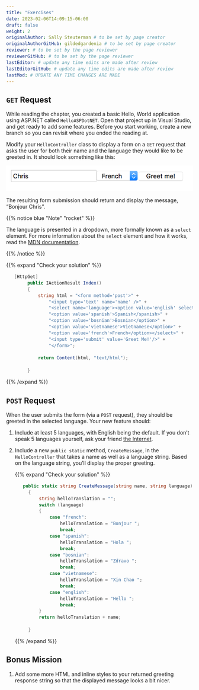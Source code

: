 ```yaml
---
title: "Exercises"
date: 2023-02-06T14:09:15-06:00
draft: false
weight: 2
originalAuthor: Sally Steuterman # to be set by page creator
originalAuthorGitHub: gildedgardenia # to be set by page creator
reviewer: # to be set by the page reviewer
reviewerGitHub: # to be set by the page reviewer
lastEditor: # update any time edits are made after review
lastEditorGitHub: # update any time edits are made after review
lastMod: # UPDATE ANY TIME CHANGES ARE MADE
---
```


## `GET` Request

While reading the chapter, you created a basic Hello, World application using ASP.NET
called `HelloASPDotNET`. Open that project up in Visual Studio, and get ready to add some 
features. Before you start working, create a new branch so you can revisit where you ended the reading at.

Modify your `HelloController` class to display a form on a `GET`
request that asks the user for both their name and the language they
would like to be greeted in. It should look something like this:

![Greeting Form](pictures/form.png)

The resulting form submission should return and display the message,
“Bonjour Chris”.

{{% notice blue "Note" "rocket" %}}

   The language is presented in a dropdown, more formally known as a `select` element. 
   For more information about the `select` element and how it works, read the 
   [MDN documentation](https://developer.mozilla.org/en-US/docs/Web/HTML/Element/select).

{{% /notice %}}

{{% expand "Check your solution" %}}

```csharp {linenos=table}
   [HttpGet]
        public IActionResult Index()
        {
            string html = "<form method='post'>" +
                "<input type='text' name='name' />" +
                "<select name='language'><option value='english' selected>English</option>" +
                "<option value='spanish'>Spanish</spanish>" +
                "<option value='bosnian'>Bosnian</option>" +
                "<option value='vietnamese'>Vietnamese</option>" +
                "<option value='french'>French</option></select>" +
                "<input type='submit' value='Greet Me!'/>" +
                "</form>";

            return Content(html, "text/html");

        }

```

{{% /expand %}}

## `POST` Request

When the user submits the form (via a `POST` request), they should be
greeted in the selected language. Your new feature should: 

1. Include at least 5 languages, with English being the default. If you don’t speak 5 
   languages yourself, ask your friend 
   [the Internet](http://pocketcultures.com/2008/10/30/say-hello-in-20-languages/).
1. Include a new `public static` method, `CreateMessage`, in the `HelloController` 
   that takes a name as well as a language string. Based on the language string, you’ll 
   display the proper greeting.

   {{% expand "Check your solution" %}}

   ```csharp {linenos=table}
      public static string CreateMessage(string name, string language)
        {
            string helloTranslation = "";
            switch (language)
            {
                case "french":
                    helloTranslation = "Bonjour ";
                    break;
                case "spanish":
                    helloTranslation = "Hola ";
                    break;
                case "bosnian":
                    helloTranslation = "Zdravo ";
                    break;
                case "vietnamese":
                    helloTranslation = "Xin Chao ";
                    break;
                case "english":
                    helloTranslation = "Hello ";
                    break;
            }
            return helloTranslation + name;

        }
   ```

   {{% /expand %}}

## Bonus Mission

1. Add some more HTML and inline styles to your returned greeting
   response string so that the displayed message looks a bit nicer.